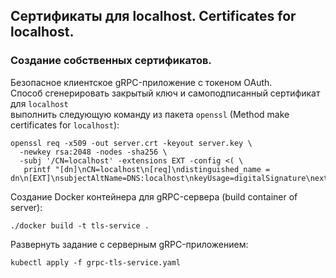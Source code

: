## Сертификаты для localhost. Certificates for localhost.  

### Создание собственных сертификатов.    
Безопасное клиентское gRPC-приложение с токеном OAuth.    
Способ сгенерировать закрытый ключ и самоподписанный сертификат для `localhost`  
выполнить следующую команду из пакета `openssl` (Method make certificates for `localhost`):  
  
```shell script
openssl req -x509 -out server.crt -keyout server.key \
  -newkey rsa:2048 -nodes -sha256 \
  -subj '/CN=localhost' -extensions EXT -config <( \
   printf "[dn]\nCN=localhost\n[req]\ndistinguished_name = dn\n[EXT]\nsubjectAltName=DNS:localhost\nkeyUsage=digitalSignature\nextendedKeyUsage=serverAuth")
```

Создание Docker контейнера для gRPC-сервера (build container of server):      

```shell script
./docker build -t tls-service .
```

Развернуть задание с серверным gRPC-приложением:         

```shell script
kubectl apply -f grpc-tls-service.yaml
```
